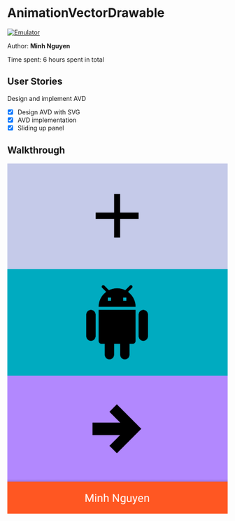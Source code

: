 # AnimationVectorDrawable

[![Emulator](https://img.shields.io/badge/Emulator-Preview-brightgreen.svg)](https://appetize.io/embed/6tkm7mmdb66kprnw9mxmak3nzw?device=nexus5&scale=75&orientation=portrait&osVersion=7.0)

Author: **Minh Nguyen**

Time spent: 6 hours spent in total

## User Stories
Design and implement AVD 
* [x] Design AVD with SVG
* [x] AVD implementation
* [x] Sliding up panel

## Walkthrough
  ![screenshot](avd.gif)
